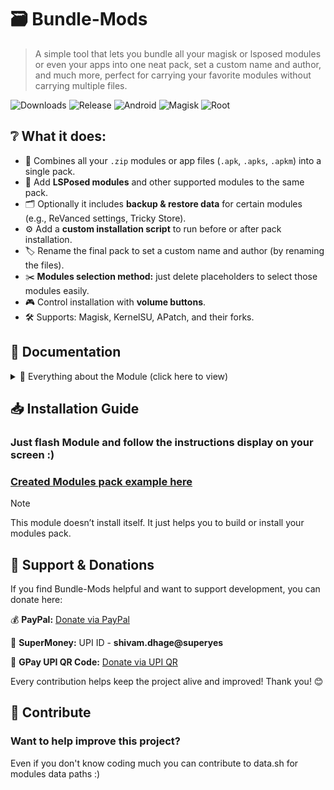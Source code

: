 # 🗃️ Bundle-Mods
> A simple tool that lets you bundle all your magisk or lsposed modules or even your apps into one neat pack, set a custom name and author, and much more, perfect for carrying your favorite modules without carrying multiple files.

![Downloads](https://img.shields.io/github/downloads/ShivamXD6/Bundle-Mods/total?color=green&style=for-the-badge)
![Release](https://img.shields.io/github/v/release/ShivamXD6/Bundle-Mods?style=for-the-badge)
![Android](https://img.shields.io/badge/Android-3DDC84?style=for-the-badge&logo=android&logoColor=white)
![Magisk](https://img.shields.io/badge/Magisk-8A2BE2?style=for-the-badge&logo=magisk&logoColor=white)
![Root](https://img.shields.io/badge/Root-ff0000?style=for-the-badge&logo=superuser&logoColor=white)

## ❔ What it does:
- 🧳 Combines all your `.zip` modules or app files (`.apk`, `.apks`, `.apkm`) into a single pack.
- 🧩 Add **LSPosed modules** and other supported modules to the same pack.
- 🗂️ Optionally it includes **backup & restore data** for certain modules (e.g., ReVanced settings, Tricky Store).
- ⚙️ Add a **custom installation script** to run before or after pack installation.
- 🏷️ Rename the final pack to set a custom name and author (by renaming the files).
- ✂️ **Modules selection method:** just delete placeholders to select those modules easily.
- 🎮 Control installation with **volume buttons**.
- 🛠️ Supports: Magisk, KernelSU, APatch, and their forks.

## 📖 Documentation
<details>
  <summary>📖 Everything about the Module (click here to view) </summary>

  ## Everything it can pack
  - Magsik or ZIP modules [Emojis: 🔗⚡]
  - LSPosed Modules [Emoji: 🧩]
  - Local Apps (supports: apk,apks,apkm) [Emoji: 📱]

  ## Prioritize Some ZIP Modules
  Some modules must be installed before others to avoid issues.
  - Modules marked with `⚡` are given priority and installed first.
  - **Example:** Shamiko fails if Zygisk Next isn’t installed before it.

  ## Backup Restore modules data
  - It backups or restores data from the respective paths from the data.sh.
   
  ## Pre-Install and Post-Install Scripts
  You can add your own custom installation scripts either when bundling or by placing them in: ``/Internal Storage/Download/``
  They will be automatically executed if named:
  **Pre-Install.sh** → Runs before installing modules
  **Post-Install.sh** → Runs after installing modules
  ### Below are some examples 👇
  ### 🔹 Pre-Install Script Examples:
  
  **1. Skip/Remove Certain Modules Before Install**
  ```sh
  #!/system/bin/sh
  # Example Pre-Install script
  # Use this to prevent some modules from being installed.

  DEKH "⚡ Running Pre-Install checks..." "h" # "h" represents heading with random borders

  # Suppose you don’t want 'youtube-revanced' module
  SKIPPED="youtube-revanced $SKIPPED" # or you can use func, ADDSTR "youtube-revanced" "$SKIPPED"

  # Or dynamically skip based on condition
  if getprop ro.build.version.release | grep -q "14"; then
    DEKH "⛔ Skipping youtube-revanced on Android 14"
    SKIPPED="youtube-revanced $SKIPPED"
  fi
```
**2. Prompt User to Choose Removal**
```sh
#!/system/bin/sh
# Interactive Pre-Install using Volume Keys

DEKH "🤔 Do you want to skip installing LSPosed?" "h*" # "h*" represents heading with ***** borders
DEKH "🔊 Vol+ = Yes, Skip\n🔉 Vol- = No, Install"

OPT
if [ $? -eq 0 ]; then
  SKIPPED="lsposed $SKIPPED"
  DEKH "✅ LSPosed skipped."
else
  DEKH "📥 LSPosed will be installed."
fi
```
### 🔹 Post-Install Script Examples
**1. Restore Modules Config**
```sh
#!/system/bin/sh
# Restore configs after installation

DEKH "🔁 Restoring modules config..." "h"
RSTDATA # It will run automatically by main script btw.
DEKH "✅ All configs restored."
```
**2. Post-Install Safety Check**
```
#!/system/bin/sh
# Verify if all important modules installed

IMPORTANT=("lsposed" "zygisk-detach" "riru")

for mod in "${IMPORTANT[@]}"; do
  if [ ! -d "$MODDIR/$mod" ]; then
    DEKH "❌ $mod missing after install!" "hx"
  else
    DEKH "✅ $mod is installed." "h"
  fi
done
```
</details>

## 📥 Installation Guide

### Just flash Module and follow the instructions display on your screen :)
### [Created Modules pack example here](https://t.me/buildbytes/54)

> [!NOTE]
> This module doesn’t install itself. It just helps you to build or install your modules pack.

## 🙏 Support & Donations

If you find Bundle-Mods helpful and want to support development, you can donate here:

💰 **PayPal:** [Donate via PayPal](https://paypal.me/ShivamXD6)

📲 **SuperMoney:** UPI ID - **shivam.dhage@superyes**

🔗 **GPay UPI QR Code:** [Donate via UPI QR](https://i.ibb.co/5g4J2RXR/1f38d6d7-a8a2-4696-88e6-9cf503e0592c.png)

Every contribution helps keep the project alive and improved! Thank you! 😊

## 🤝 Contribute
### Want to help improve this project?
Even if you don't know coding much you can contribute to data.sh for modules data paths :)
